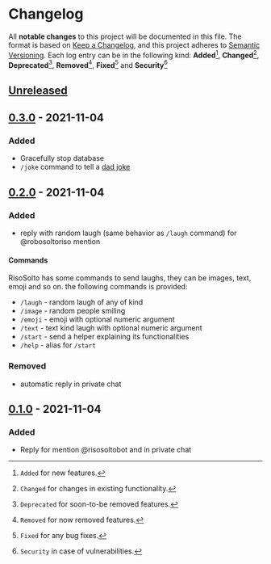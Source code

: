 # Changelog

All **notable changes** to this project will be documented in this file.
The format is based on [Keep a Changelog](https://keepachangelog.com/en/1.0.0/), and this project adheres to [Semantic Versioning](https://semver.org/spec/v2.0.0.html).
Each log entry can be in the following kind: **Added**[^1], **Changed**[^2], **Deprecated**[^3], **Removed**[^4], **Fixed**[^5] and **Security**[^6]

## [Unreleased]

## [0.3.0] - 2021-11-04

### Added

- Gracefully stop database
- `/joke` command to tell a [dad joke](https://icanhazdadjoke.com/api)

## [0.2.0] - 2021-11-04

### Added

- reply with random laugh (same behavior as `/laugh` command) for @robosoltoriso mention

#### Commands

RisoSolto has some commands to send laughs, they can be images, text, emoji and so on. the following commands is provided:

- `/laugh` - random laugh of any of kind
- `/image` - random people smiling
- `/emoji` - emoji with optional numeric argument
- `/text` - text kind laugh with optional numeric argument
- `/start` - send a helper explaining its functionalities
- `/help` - alias for `/start`

### Removed

- automatic reply in private chat

## [0.1.0] - 2021-11-04

### Added

- Reply for mention @risosoltobot and in private chat

[unreleased]: https://github.com/pherval/riso-solto-bot/compare/v0.3.0...HEAD
[0.3.0]: https://github.com/pherval/riso-solto-bot/compare/v0.2.0...v0.3.0
[0.2.0]: https://github.com/pherval/riso-solto-bot/compare/v0.1.0...v0.2.0
[0.1.0]: https://github.com/pherval/riso-solto-bot/releases/tag/v0.1.0

[^1]: `Added` for new features.
[^2]: `Changed` for changes in existing functionality.
[^3]: `Deprecated` for soon-to-be removed features.
[^4]: `Removed` for now removed features.
[^5]: `Fixed` for any bug fixes.
[^6]: `Security` in case of vulnerabilities.
